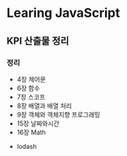 # Learing JavaScript
## KPI 산출물 정리


### 정리

- 4장 제어문
- 6장 함수
- 7장 스코프
- 8장 배열과 배열 처리
- 9장 객체와 객체지향 프로그래밍
- 15장 날짜와시간
- 16장 Math

+ lodash
